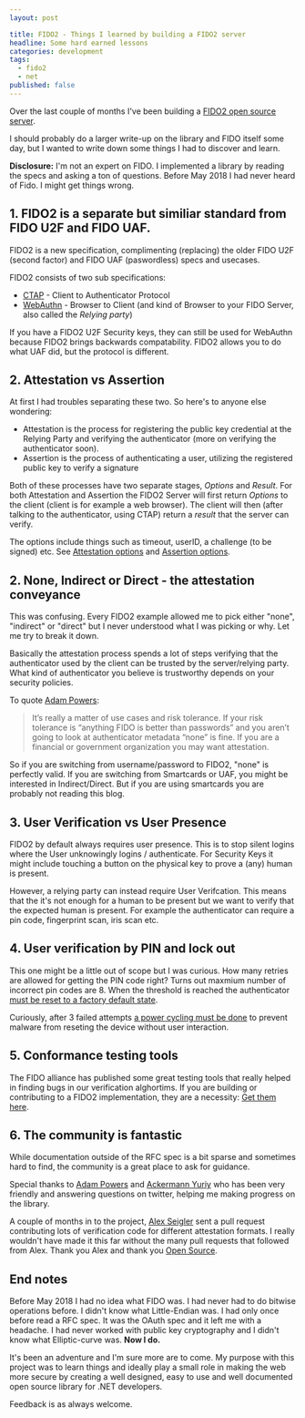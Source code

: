 ```yaml
---
layout: post

title: FIDO2 - Things I learned by building a FIDO2 server
headline: Some hard earned lessons
categories: development
tags: 
  - fido2
  - net
published: false
---
```


Over the last couple of months I've been building a [FIDO2 open source server](https://github.com/abergs/fido2-net-lib/).

I should probably do a larger write-up on the library and FIDO itself some day, but I wanted to write down some things I had to discover and learn.

**Disclosure:** I'm not an expert on FIDO. I implemented a library by reading the specs and asking a ton of questions. Before May 2018 I had never heard of Fido. I might get things wrong. 

## 1. FIDO2 is a separate but similiar standard from FIDO U2F and FIDO UAF.
FIDO2 is a new specification, complimenting (replacing) the older FIDO U2F (second factor) and FIDO UAF (paswordless) specs and usecases.

FIDO2 consists of two sub specifications:

* [CTAP](https://fidoalliance.org/specs/fido-v2.0-id-20180227/fido-client-to-authenticator-protocol-v2.0-id-20180227.pdf) - Client to Authenticator Protocol
* [WebAuthn](https://www.w3.org/TR/webauthn/) - Browser to Client (and kind of Browser to your FIDO Server, also called the *Relying party*)

If you have a FIDO2 U2F Security keys, they can still be used for WebAuthn because FIDO2 brings backwards compatability. FIDO2 allows you to do what UAF did, but the protocol is different.

## 2. Attestation vs Assertion
At first I had troubles separating these two. So here's to anyone else wondering:

* Attestation is the process for registering the public key credential at the Relying Party and verifying the authenticator (more on verifying the authenticator soon). 
* Assertion is the process of authenticating a user, utilizing the registered public key to verify a signature

Both of these processes have two separate stages, *Options* and *Result*. For both Attestation and Assertion the FIDO2 Server will first return *Options* to the client (client is for example a web browser). The client will then (after talking to the authenticator, using CTAP) return a *result* that the server can verify.

The options include things such as timeout, userID, a challenge (to be signed) etc. See [Attestation options](https://www.w3.org/TR/webauthn/#dictdef-publickeycredentialcreationoptions) and [Assertion options](https://www.w3.org/TR/webauthn/#dictdef-publickeycredentialrequestoptions).

## 2. None, Indirect or Direct - the attestation conveyance
This was confusing. Every FIDO2 example allowed me to pick either "none", "indirect" or "direct" but I never understood what I was picking or why. Let me try to break it down.

Basically the attestation process spends a lot of steps verifying that the authenticator used by the client can be trusted by the server/relying party. What kind of authenticator you believe is trustworthy depends on your security policies.

To quote [Adam Powers](https://twitter.com/apowers313/status/1026182636912304128):
> It’s really a matter of use cases and risk tolerance. If your risk tolerance is “anything FIDO is better than passwords” and you aren’t going to look at authenticator metadata “none” is fine. If you are a financial or government organization you may want attestation.

So if you are switching from username/password to FIDO2, "none" is perfectly valid. If you are switching from Smartcards or UAF, you might be interested in Indirect/Direct. But if you are using smartcards you are probably not reading this blog.

## 3. User Verification vs User Presence
FIDO2 by default always requires user presence. This is to stop silent logins where the User unknowingly logins / authenticate. For Security Keys it might include touching a button on the physical key to prove a (any) human is present.


However, a relying party can instead require User Verifcation. This means that the it's not enough for a human to be present but we want to verify that the expected human is present. For example the authenticator can require a pin code, fingerprint scan, iris scan etc.

## 4. User verification by PIN and lock out
This one might be a little out of scope but I was curious. How many retries are allowed for getting the PIN code right?
Turns out maxmium number of incorrect pin codes are 8. When the threshold is reached the authenticator [must be reset to a factory default state](https://fidoalliance.org/specs/fido-v2.0-rd-20180702/fido-client-to-authenticator-protocol-v2.0-rd-20180702.html#client-pin-support).

Curiously, after 3 failed attempts [a power cycling must be done](https://fidoalliance.org/specs/fido-v2.0-rd-20180702/fido-client-to-authenticator-protocol-v2.0-rd-20180702.html#gettingPinToken) to prevent malware from reseting the device without user interaction.

## 5. Conformance testing tools
The FIDO alliance has published some great testing tools that really helped in finding bugs in our verification alghortims. If you are building or contributing to a FIDO2 implementation, they are a necessity: [Get them here](https://fidoalliance.org/certification/conformance/).

## 6. The community is fantastic
While documentation outside of the RFC spec is a bit sparse and sometimes hard to find, the community is a great place to ask for guidance.

Special thanks to [Adam Powers](https://twitter.com/apowers313) and [Ackermann Yuriy](https://twitter.com/herrjemand) who has been very friendly and answering questions on twitter, helping me making progress on the library.

A couple of months in to the project, [Alex Seigler](https://twitter.com/alexseigler/) sent a pull request contributing lots of verification code for different attestation formats. I really wouldn't have made it this far without the many pull requests that followed from Alex. Thank you Alex and thank you [Open Source](https://github.com/abergs/fido2-net-lib/pulls?q=is%3Apr+is%3Aclosed).

## End notes
Before May 2018 I had no idea what FIDO was. I had never had to do bitwise operations before. I didn't know what Little-Endian was. I had only once before read a RFC spec. It was the OAuth spec and it left me with a headache. I had never worked with public key cryptography and I didn't know what Elliptic-curve was. **Now I do.**

It's been an adventure and I'm sure more are to come. My purpose with this project was to learn things and ideally play a small role in making the web more secure by creating a well designed, easy to use and well documented open source library for .NET developers.

Feedback is as always welcome.
